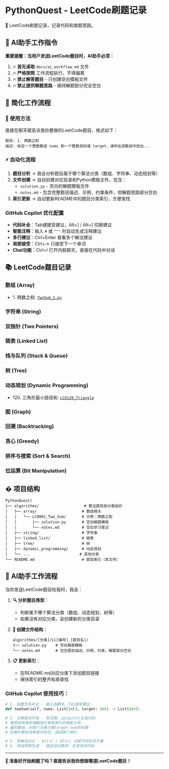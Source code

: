 # PythonQuest - LeetCode刷题记录

🐍 LeetCode刷题记录，记录代码和做题思路。

## 🚨 AI助手工作指令

**重要提醒：当用户发送LeetCode题目时，AI助手必须：**
1. 🔥 **首先读取** `docs/ai_workflow.md` 文件
2. 🔥 **严格按照** 工作流程执行，不得偏离
3. 🔥 **禁止解答题目** - 只创建空白模板文件
4. 🔥 **禁止提供解题思路** - 保持解题部分完全空白

## 🎯 简化工作流程

### 📝 使用方法

直接在聊天框告诉我你要做的LeetCode题目，格式如下：

```
题目: 1. 两数之和
描述: 给定一个整数数组 nums 和一个整数目标值 target，请你在该数组中找出...
```

### ⚡ 自动化流程

1. **题目分析** → 我会分析题目属于哪个算法分类（数组、字符串、动态规划等）
2. **文件创建** → 自动创建对应目录和Python模板文件，包含：
   - `solution.py` - 空白的解题模板文件
   - `notes.md` - 包含完整题目描述、示例、约束条件，但解题思路部分空白
3. **索引更新** → 自动更新README中的题目分类索引，方便查找

### GitHub Copilot 优化配置

- **代码补全**：Tab键接受建议，Alt+] / Alt+[ 切换建议
- **智能注释**：输入 `#` 或 `"""` 时自动生成注释建议
- **多行建议**：Ctrl+Enter 查看多个解法建议
- **局部接受**：Ctrl+→ 只接受下一个单词
- **Chat功能**：Ctrl+I 打开内联聊天，直接在代码中对话

## 📚 LeetCode题目记录

### 数组 (Array)

- 1\. 两数之和: [`TwoSum_1.py`](algorithms/array/LC0001_Two_Sum/solution.py)

### 字符串 (String)

### 双指针 (Two Pointers)

### 链表 (Linked List)

### 栈与队列 (Stack & Queue)

### 树 (Tree)

### 动态规划 (Dynamic Programming)

- 120\. 三角形最小路径和: [`LC0120_Triangle`](algorithms/dynamic_programming/LC0120_Triangle/solution.py)

### 图 (Graph)

### 回溯 (Backtracking)

### 贪心 (Greedy)

### 排序与搜索 (Sort & Search)

### 位运算 (Bit Manipulation)

## � 项目结构

```
PythonQuest/
├── algorithms/                    # 算法题目按分类组织
│   ├── array/                    # 数组相关
│   │   └── LC0001_Two_Sum/       # 示例：两数之和
│   │       ├── solution.py       # 空白解题模板
│   │       └── notes.md          # 空白学习笔记
│   ├── string/                   # 字符串
│   ├── linked_list/              # 链表
│   ├── tree/                     # 树
│   ├── dynamic_programming/      # 动态规划
│   └── ...                      # 其他分类
└── README.md                     # 题目索引（本文件）
```

## 🤖 AI助手工作流程

当你发送LeetCode题目给我时，我会：

1. **🔍 分析题目类型**：

   - 判断属于哪个算法分类（数组、动态规划、树等）
   - 如果没有对应分类，会创建新的分类目录
2. **📂 创建文件结构**：

   ```
   algorithms/[分类]/LC[编号]_[题目名]/
   ├── solution.py    # 空白解题模板
   └── notes.md       # 包含题目描述、示例、约束，解题部分空白
   ```
3. **📋 更新索引**：

   - 在README.md对应分类下添加题目链接
   - 保持索引的整齐和易查找

### GitHub Copilot 使用技巧：

```python
# 1. 函数签名补全 - 输入函数名，Tab接受建议
def twoSum(self, nums: List[int], target: int) -> List[int]:

# 2. 注释驱动开发 - 写注释，让Copilot生成代码
# 使用哈希表存储数组元素和索引的映射关系
# 遍历数组，对每个元素计算target-num的补数
# 如果补数在哈希表中存在，返回两个索引

# 3. 多解法对比 - Alt+] / Alt+[ 切换不同实现方案
# 4. 测试用例生成 - 描述测试需求，生成测试代码
```

---

**🚀 准备好开始刷题了吗？直接告诉我你想做哪道LeetCode题目！**
